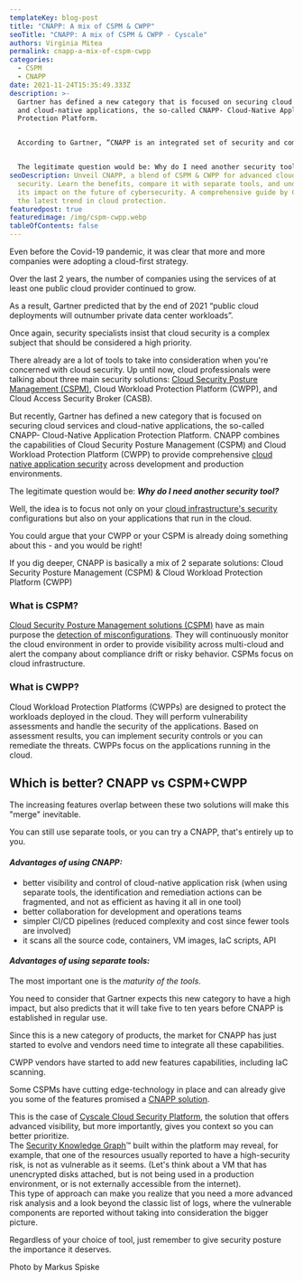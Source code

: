```yaml
---
templateKey: blog-post
title: "CNAPP: A mix of CSPM & CWPP"
seoTitle: "CNAPP: A mix of CSPM & CWPP - Cyscale"
authors: Virginia Mitea
permalink: cnapp-a-mix-of-cspm-cwpp
categories:
  - CSPM
  - CNAPP
date: 2021-11-24T15:35:49.333Z
description: >-
  Gartner has defined a new category that is focused on securing cloud services
  and cloud-native applications, the so-called CNAPP- Cloud-Native Application
  Protection Platform.


  According to Gartner, “CNAPP is an integrated set of security and compliance capabilities designed to help secure and protect cloud-native applications across development and production.”


  The legitimate question would be: Why do I need another security tool?
seoDescription: Unveil CNAPP, a blend of CSPM & CWPP for advanced cloud
  security. Learn the benefits, compare it with separate tools, and understand
  its impact on the future of cybersecurity. A comprehensive guide by Cyscale on
  the latest trend in cloud protection.
featuredpost: true
featuredimage: /img/cspm-cwpp.webp
tableOfContents: false
---
```

<!--StartFragment-->

Even before the Covid-19 pandemic, it was clear that more and more companies were adopting a cloud-first strategy.

Over the last 2 years, the number of companies using the services of at least one public cloud provider continued to grow.

As a result, Gartner predicted that by the end of 2021 “public cloud deployments will outnumber private data center workloads”.

Once again, security specialists insist that cloud security is a complex subject that should be considered a high priority.

There already are a lot of tools to take into consideration when you're concerned with cloud security. Up until now, cloud professionals were talking about three main security solutions: [Cloud Security Posture Management (CSPM)](https://cyscale.com/blog/cloud-security-posture-management-cspm-guide/), Cloud Workload Protection Platform (CWPP), and Cloud Access Security Broker (CASB).

But recently, Gartner has defined a new category that is focused on securing cloud services and cloud-native applications, the so-called CNAPP- Cloud-Native Application Protection Platform. CNAPP combines the capabilities of Cloud Security Posture Management (CSPM) and Cloud Workload Protection Platform (CWPP) to provide comprehensive [cloud native application security](https://cyscale.com/blog/cnapp-secure-native-applications/) across development and production environments.

The legitimate question would be: ***Why do I need another security tool?***

Well, the idea is to focus not only on your [cloud infrastructure's security](https://cyscale.com/blog/cloud-infrastructure-security/) configurations but also on your applications that run in the cloud.

You could argue that your CWPP or your CSPM is already doing something about this - and you would be right!

If you dig deeper, CNAPP is basically a mix of 2 separate solutions:  Cloud Security Posture Management (CSPM) & Cloud Workload Protection Platform (CWPP)

### What is CSPM?

[Cloud Security Posture Management solutions (CSPM)](https://cyscale.com/products/cloud-security-posture-management/) have as main purpose the [detection of misconfigurations](https://cyscale.com/use-cases/cloud-misconfigurations/). They will continuously monitor the cloud environment in order to provide visibility across multi-cloud and alert the company about compliance drift or risky behavior. CSPMs focus on cloud infrastructure.

### What is CWPP?

Cloud Workload Protection Platforms (CWPPs) are designed to protect the workloads deployed in the cloud. They will perform vulnerability assessments and handle the security of the applications. Based on assessment results, you can implement security controls or you can remediate the threats. CWPPs focus on the applications running in the cloud.

## **Which is better? CNAPP vs CSPM+CWPP**

The increasing features overlap between these two solutions will make this "merge" inevitable.

 You can still use separate tools, or you can try a CNAPP, that's entirely up to you.

#### ***Advantages of using CNAPP:***

* better visibility and control of cloud-native application risk (when using separate tools, the identification and remediation actions can be fragmented, and not as efficient as having it all in one tool)
* better collaboration for development and operations teams
* simpler CI/CD pipelines (reduced complexity and cost since fewer tools are involved)
* it scans all the source code, containers, VM images, IaC scripts, API

#### ***Advantages of using separate tools:***

The most important one is the *maturity of the tools*.

You need to consider that Gartner expects this new category to have a high impact, but also predicts that it will take five to ten years before CNAPP is established in regular use.

Since this is a new category of products, the market for CNAPP has just started to evolve and vendors need time to integrate all these capabilities.

CWPP vendors have started to add new features capabilities, including IaC scanning.

Some CSPMs have cutting edge-technology in place and can already give you some of the features promised a [CNAPP solution](https://cyscale.com/products/cnapp/).

This is the case of [Cyscale Cloud Security Platform](https://cyscale.com), the solution that offers advanced visibility, but more importantly, gives you context so you can better prioritize.\
The [Security Knowledge Graph](https://cyscale.com/products/security-knowledge-graph/)™ built within the platform may reveal, for example, that one of the resources usually reported to have a high-security risk, is not as vulnerable as it seems. (Let's think about a VM that has unencrypted disks attached, but is not being used in a production environment, or is not externally accessible from the internet).\
This type of approach can make you realize that you need a more advanced risk analysis and a look beyond the classic list of logs, where the vulnerable components are reported without taking into consideration the bigger picture.

Regardless of your choice of tool, just remember to give security posture the importance it deserves.

<!--EndFragment-->

<!--StartFragment-->

Photo by Markus Spiske

<!--EndFragment-->